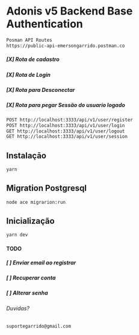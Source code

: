 # Adonis v5 Backend Base Authentication

``` sh 
Posman API Routes
https://public-api-emersongarrido.postman.co
```

##### [X] Rota de cadastro 
##### [X] Rota de Login 
##### [X] Rota para Desconectar 
##### [X] Rota para pegar Sessão do usuario logado 
``` sh 
POST http://localhost:3333/api/v1/user/register
POST http://localhost:3333/api/v1/user/login
GET http://localhost:3333/api/v1/user/logout
GET http://localhost:3333/api/v1/user/session
 ```

## Instalaçāo
``` sh
yarn 
```

## Migration Postgresql
``` sh
node ace migrarion:run 
```

## Inicialização
``` sh
yarn dev
```

#### TODO
##### [ ] Enviar email ao registrar
##### [ ] Recuperar conta
##### [ ] Alterar senha

###### Duvidas?
``` sh
suportegarrido@gmail.com
```
